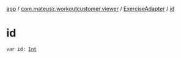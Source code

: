 [app](../../index.md) / [com.mateusz.workoutcustomer.viewer](../index.md) / [ExerciseAdapter](index.md) / [id](./id.md)

# id

`var id: `[`Int`](https://kotlinlang.org/api/latest/jvm/stdlib/kotlin/-int/index.html)